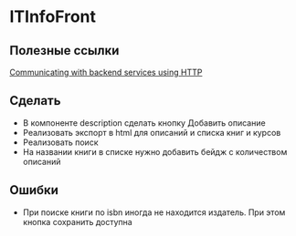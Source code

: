 # ITInfoFront

## Полезные ссылки
[Communicating with backend services using HTTP](https://angular.io/guide/http)

## Сделать
* В компоненте description сделать кнопку Добавить описание
* Реализовать экспорт в html для описаний и списка книг и курсов
* Реализовать поиск
* На названии книги в списке нужно добавить бейдж с количеством описаний

## Ошибки
* При поиске книги по isbn иногда не находится издатель. При этом кнопка сохранить доступна
